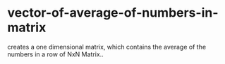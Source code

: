 # vector-of-average-of-numbers-in-matrix
creates a one dimensional matrix, which contains the average of the numbers in a row of NxN Matrix..
